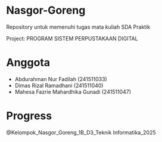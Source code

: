 # Nasgor-Goreng
Repository untuk memenuhi tugas mata kuliah SDA Praktik

Project: PROGRAM SISTEM PERPUSTAKAAN DIGITAL

# Anggota
- Abdurahman Nur Fadilah (241511033)
- Dimas Rizal Ramadhani (241511040)
- Mahesa Fazrie Mahardhika Gunadi (241511047)

# Progress

@Kelompok_Nasgor_Goreng_1B_D3_Teknik Informatika_2025
